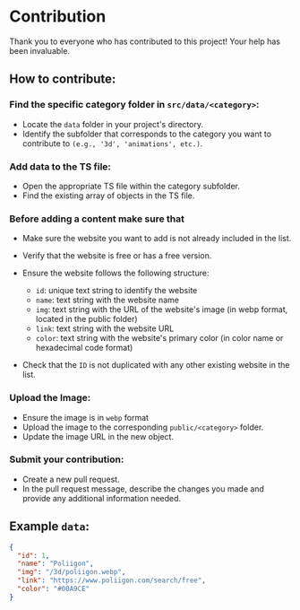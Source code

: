# Contribution

Thank you to everyone who has contributed to this project! Your help has been invaluable.

## How to contribute:

### Find the specific category folder in `src/data/<category>`:

- Locate the `data` folder in your project's directory.
- Identify the subfolder that corresponds to the category you want to contribute to `(e.g., '3d', 'animations', etc.)`.

### Add data to the TS file:

- Open the appropriate TS file within the category subfolder.
- Find the existing array of objects in the TS file.

### Before adding a content make sure that

- Make sure the website you want to add is not already included in the list.
- Verify that the website is free or has a free version.
- Ensure the website follows the following structure:

  - `id`: unique text string to identify the website
  - `name`: text string with the website name
  - `img`: text string with the URL of the website's image (in webp format, located in the public folder)
  - `link`: text string with the website URL
  - `color`: text string with the website's primary color (in color name or hexadecimal code format)

- Check that the `ID` is not duplicated with any other existing website in the list.

### Upload the Image:

- Ensure the image is in `webp` format
- Upload the image to the corresponding `public/<category>` folder.
- Update the image URL in the new object.

### Submit your contribution:

- Create a new pull request.
- In the pull request message, describe the changes you made and provide any additional information needed.

## Example `data`:

```json
{
  "id": 1,
  "name": "Poliigon",
  "img": "/3d/poliigon.webp",
  "link": "https://www.poliigon.com/search/free",
  "color": "#00A9CE"
}
```
